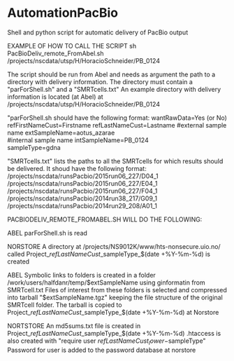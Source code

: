 # AutomationPacBio
Shell and python script for automatic delivery of PacBio output
 

EXAMPLE OF HOW TO CALL THE SCRIPT
sh PacBioDeliv_remote_FromAbel.sh /projects/nscdata/utsp/H/HoracioSchneider/PB_0124


The script should be run from Abel and needs as argument the path to a directory with delivery information. 
The directory must contain a "parForShell.sh" and a "SMRTcells.txt"
An example directory with delivery information is located (at Abel) at /projects/nscdata/utsp/H/HoracioSchneider/PB_0124 

"parForShell.sh should have the following format:
wantRawData=Yes (or No)
refFirstNameCust=Firstname
refLastNameCust=Lastname
#external sample name
extSampleName=aotus_azarae	
#internal sample name
intSampleName=PB_0124		
sampleType=gdna

"SMRTcells.txt" lists the paths to all the SMRTcells for which results should be delivered.
It shoud have the following format:
/projects/nscdata/runsPacbio/2015run06_227/D04_1
/projects/nscdata/runsPacbio/2015run06_227/E04_1
/projects/nscdata/runsPacbio/2015run06_227/F04_1
/projects/nscdata/runsPacbio/2014run38_217/G09_1
/projects/nscdata/runsPacbio/2014run29_208/A01_1 


PACBIODELIV_REMOTE_FROMABEL.SH WILL DO THE FOLLOWING: 

ABEL
parForShell.sh is read

NORSTORE
A directory at /projects/NS9012K/www/hts-nonsecure.uio.no/ called Project\_$refLastNameCust\_$sampleType\_$(date +%Y-%m-%d) is created

ABEL
Symbolic links to folders is created in a folder /work/users/halfdanr/temp/$extSampleName using ginformatin from SMRTcell.txt 
Files of interest from these folders is selected and compressed into tarball "$extSampleName.tgz" keeping the file structure of the original SMRTcell folder.
The tarball is copied to Project\_$refLastNameCust\_$sampleType\_$(date +%Y-%m-%d) at Norstore

NORTSTORE
An md5sums.txt file is created in Project\_$refLastNameCust\_$sampleType\_$(date +%Y-%m-%d)
.htaccess is also created with "require user $refLastNameCust_lower-$sampleType"
Password for user is added to the password database at norstore




